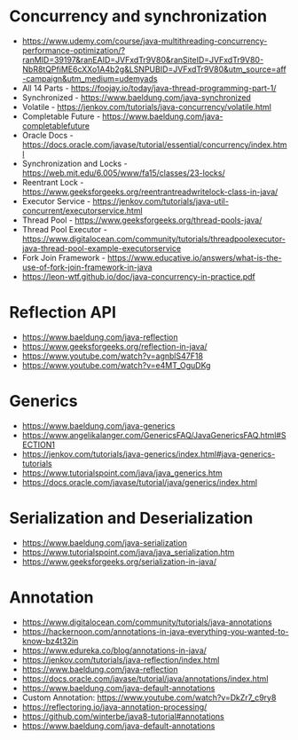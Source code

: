 # Concurrency and synchronization
 * https://www.udemy.com/course/java-multithreading-concurrency-performance-optimization/?ranMID=39197&ranEAID=JVFxdTr9V80&ranSiteID=JVFxdTr9V80-NbR8tQPfiME6cXXo1A4b2g&LSNPUBID=JVFxdTr9V80&utm_source=aff-campaign&utm_medium=udemyads
 * All 14 Parts - https://foojay.io/today/java-thread-programming-part-1/
 * Synchronized - https://www.baeldung.com/java-synchronized
 * Volatile - https://jenkov.com/tutorials/java-concurrency/volatile.html
 * Completable Future - https://www.baeldung.com/java-completablefuture
 * Oracle Docs - https://docs.oracle.com/javase/tutorial/essential/concurrency/index.html
 * Synchronization and Locks - https://web.mit.edu/6.005/www/fa15/classes/23-locks/
 * Reentrant Lock - https://www.geeksforgeeks.org/reentrantreadwritelock-class-in-java/
 * Executor Service - https://jenkov.com/tutorials/java-util-concurrent/executorservice.html
 * Thread Pool - https://www.geeksforgeeks.org/thread-pools-java/
 * Thread Pool Executor - https://www.digitalocean.com/community/tutorials/threadpoolexecutor-java-thread-pool-example-executorservice
 * Fork Join Framework - https://www.educative.io/answers/what-is-the-use-of-fork-join-framework-in-java
 * https://leon-wtf.github.io/doc/java-concurrency-in-practice.pdf
# Reflection API
 * https://www.baeldung.com/java-reflection
 * https://www.geeksforgeeks.org/reflection-in-java/
 * https://www.youtube.com/watch?v=agnblS47F18
 * https://www.youtube.com/watch?v=e4MT_OguDKg
# Generics
 * https://www.baeldung.com/java-generics
 * https://www.angelikalanger.com/GenericsFAQ/JavaGenericsFAQ.html#SECTION1
 * https://jenkov.com/tutorials/java-generics/index.html#java-generics-tutorials
 * https://www.tutorialspoint.com/java/java_generics.htm
 * https://docs.oracle.com/javase/tutorial/java/generics/index.html
# Serialization and Deserialization
 * https://www.baeldung.com/java-serialization
 * https://www.tutorialspoint.com/java/java_serialization.htm
 * https://www.geeksforgeeks.org/serialization-in-java/
# Annotation
 * https://www.digitalocean.com/community/tutorials/java-annotations
 * https://hackernoon.com/annotations-in-java-everything-you-wanted-to-know-bz4t32in
 * https://www.edureka.co/blog/annotations-in-java/
 * https://jenkov.com/tutorials/java-reflection/index.html
 * https://www.baeldung.com/java-reflection
 * https://docs.oracle.com/javase/tutorial/java/annotations/index.html
 * https://www.baeldung.com/java-default-annotations
 * Custom Annotation: https://www.youtube.com/watch?v=DkZr7_c9ry8
 * https://reflectoring.io/java-annotation-processing/
 * https://github.com/winterbe/java8-tutorial#annotations
 * https://www.baeldung.com/java-default-annotations
